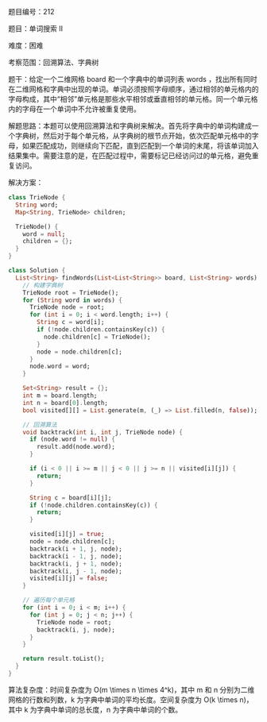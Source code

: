 题目编号：212

题目：单词搜索 II

难度：困难

考察范围：回溯算法、字典树

题干：给定一个二维网格 board 和一个字典中的单词列表 words ，找出所有同时在二维网格和字典中出现的单词。单词必须按照字母顺序，通过相邻的单元格内的字母构成，其中“相邻”单元格是那些水平相邻或垂直相邻的单元格。同一个单元格内的字母在一个单词中不允许被重复使用。

解题思路：本题可以使用回溯算法和字典树来解决。首先将字典中的单词构建成一个字典树，然后对于每个单元格，从字典树的根节点开始，依次匹配单元格中的字母，如果匹配成功，则继续向下匹配，直到匹配到一个单词的末尾，将该单词加入结果集中。需要注意的是，在匹配过程中，需要标记已经访问过的单元格，避免重复访问。

解决方案：

```dart
class TrieNode {
  String word;
  Map<String, TrieNode> children;

  TrieNode() {
    word = null;
    children = {};
  }
}

class Solution {
  List<String> findWords(List<List<String>> board, List<String> words) {
    // 构建字典树
    TrieNode root = TrieNode();
    for (String word in words) {
      TrieNode node = root;
      for (int i = 0; i < word.length; i++) {
        String c = word[i];
        if (!node.children.containsKey(c)) {
          node.children[c] = TrieNode();
        }
        node = node.children[c];
      }
      node.word = word;
    }

    Set<String> result = {};
    int m = board.length;
    int n = board[0].length;
    bool visited[][] = List.generate(m, (_) => List.filled(n, false));

    // 回溯算法
    void backtrack(int i, int j, TrieNode node) {
      if (node.word != null) {
        result.add(node.word);
      }

      if (i < 0 || i >= m || j < 0 || j >= n || visited[i][j]) {
        return;
      }

      String c = board[i][j];
      if (!node.children.containsKey(c)) {
        return;
      }

      visited[i][j] = true;
      node = node.children[c];
      backtrack(i + 1, j, node);
      backtrack(i - 1, j, node);
      backtrack(i, j + 1, node);
      backtrack(i, j - 1, node);
      visited[i][j] = false;
    }

    // 遍历每个单元格
    for (int i = 0; i < m; i++) {
      for (int j = 0; j < n; j++) {
        TrieNode node = root;
        backtrack(i, j, node);
      }
    }

    return result.toList();
  }
}
```

算法复杂度：时间复杂度为 O(m \times n \times 4^k)，其中 m 和 n 分别为二维网格的行数和列数，k 为字典中单词的平均长度。空间复杂度为 O(k \times n)，其中 k 为字典中单词的总长度，n 为字典中单词的个数。
